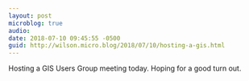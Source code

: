 ```yaml
---
layout: post
microblog: true
audio: 
date: 2018-07-10 09:45:55 -0500
guid: http://wilson.micro.blog/2018/07/10/hosting-a-gis.html
---
```

Hosting a GIS Users Group meeting today. Hoping for a good turn out.
